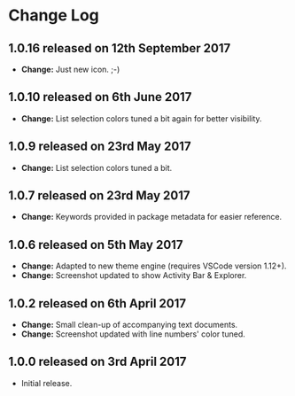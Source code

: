 # Change Log

## **1.0.16** released on 12th September 2017

- **Change:** Just new icon. ;-)

## **1.0.10** released on 6th June 2017

- **Change:** List selection colors tuned a bit again for better visibility.

## **1.0.9** released on 23rd May 2017

- **Change:** List selection colors tuned a bit.

## **1.0.7** released on 23rd May 2017

- **Change:** Keywords provided in package metadata for easier reference.

## **1.0.6** released on 5th May 2017

- **Change:** Adapted to new theme engine (requires VSCode version 1.12+).
- **Change:** Screenshot updated to show Activity Bar & Explorer.

## **1.0.2** released on 6th April 2017

- **Change:** Small clean-up of accompanying text documents.
- **Change:** Screenshot updated with line numbers' color tuned.

## **1.0.0** released on 3rd April 2017

- Initial release.